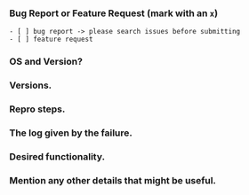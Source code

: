 <!--
IF YOU DON'T FILL OUT THE FOLLOWING INFORMATION YOUR ISSUE MIGHT BE CLOSED WITHOUT INVESTIGATING
-->
### Bug Report or Feature Request (mark with an `x`)
```
- [ ] bug report -> please search issues before submitting
- [ ] feature request
```

### OS and Version?
<!--
> Windows 7, 8 or 10. Linux (which distribution).macOS(Yosemite ? El Capitan? Sierra ?)
-->

### Versions.
<!--
Output from: `ng --version`, in case you are using Angular CLI.
Otherwise, output from: `node --version` , `npm --version` and Angular version.
-->


### Repro steps.
<!--
Simple steps to reproduce this bug.
Please include: commands run, packages added, related code changes.
A link to a sample repo would help too.
-->


### The log given by the failure.
<!-- Normally this include a stack trace and some more information. -->


### Desired functionality.
<!--
What would like to see implemented?
What is the usecase?
-->


### Mention any other details that might be useful.
<!-- Please include a link to the repo if this is related to an OSS project. -->
